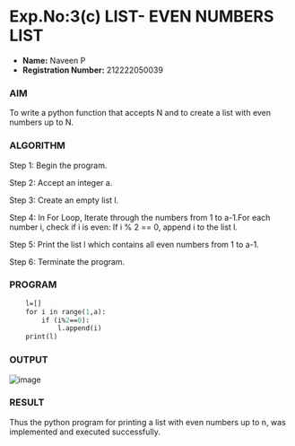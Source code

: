 # Exp.No:3(c)	LIST- EVEN NUMBERS LIST
- **Name:** Naveen P
- **Registration Number:** 212222050039

### AIM
To write a python function that accepts N and to create a list with even numbers up to N.
### ALGORITHM

Step 1:	 Begin the program.

Step 2:	 Accept an integer a.

Step 3:	 Create an empty list l.

Step 4:	In For Loop, Iterate through the numbers from 1 to a-1.For each number i, check if i is even: If i % 2 == 0, append i to the list l.

Step 5:	 Print the list l which contains all even numbers from 1 to a-1.

Step 6:	 Terminate the program.
### PROGRAM
```def createlist(a):
    l=[]
    for i in range(1,a):
        if (i%2==0):
            l.append(i)
    print(l)
```
### OUTPUT
 ![image](https://github.com/user-attachments/assets/a21369b0-1967-4362-b91f-84bb82becbcd)

### RESULT
Thus the python program for printing a list with even numbers up to n, was implemented and executed successfully.
